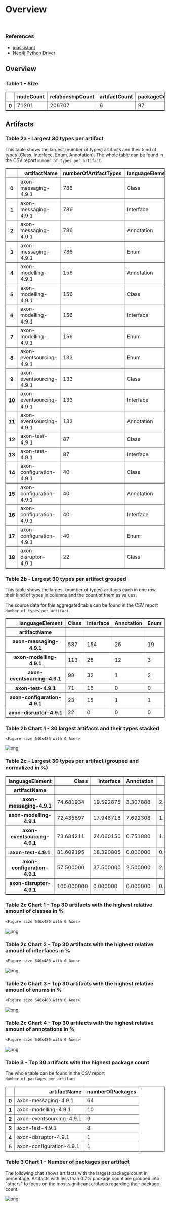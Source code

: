 # Overview
<br>  

### References
- [jqassistant](https://jqassistant.org)
- [Neo4j Python Driver](https://neo4j.com/docs/api/python-driver/current)





## Overview

### Table 1 - Size




<div>
<table border="1" class="dataframe">
  <thead>
    <tr style="text-align: right;">
      <th></th>
      <th>nodeCount</th>
      <th>relationshipCount</th>
      <th>artifactCount</th>
      <th>packageCount</th>
      <th>typeCount</th>
      <th>methodCount</th>
      <th>memberCount</th>
    </tr>
  </thead>
  <tbody>
    <tr>
      <th>0</th>
      <td>71201</td>
      <td>206707</td>
      <td>6</td>
      <td>97</td>
      <td>1654</td>
      <td>6935</td>
      <td>8414</td>
    </tr>
  </tbody>
</table>
</div>



## Artifacts

### Table 2a - Largest 30 types per artifact

This table shows the largest (number of types) artifacts and their kind of types (Class, Interface, Enum, Annotation).
The whole table can be found in the CSV report `Number_of_types_per_artifact`.




<div>
<table border="1" class="dataframe">
  <thead>
    <tr style="text-align: right;">
      <th></th>
      <th>artifactName</th>
      <th>numberOfArtifactTypes</th>
      <th>languageElement</th>
      <th>numberOfTypes</th>
    </tr>
  </thead>
  <tbody>
    <tr>
      <th>0</th>
      <td>axon-messaging-4.9.1</td>
      <td>786</td>
      <td>Class</td>
      <td>587</td>
    </tr>
    <tr>
      <th>1</th>
      <td>axon-messaging-4.9.1</td>
      <td>786</td>
      <td>Interface</td>
      <td>154</td>
    </tr>
    <tr>
      <th>2</th>
      <td>axon-messaging-4.9.1</td>
      <td>786</td>
      <td>Annotation</td>
      <td>26</td>
    </tr>
    <tr>
      <th>3</th>
      <td>axon-messaging-4.9.1</td>
      <td>786</td>
      <td>Enum</td>
      <td>19</td>
    </tr>
    <tr>
      <th>4</th>
      <td>axon-modelling-4.9.1</td>
      <td>156</td>
      <td>Annotation</td>
      <td>12</td>
    </tr>
    <tr>
      <th>5</th>
      <td>axon-modelling-4.9.1</td>
      <td>156</td>
      <td>Class</td>
      <td>113</td>
    </tr>
    <tr>
      <th>6</th>
      <td>axon-modelling-4.9.1</td>
      <td>156</td>
      <td>Interface</td>
      <td>28</td>
    </tr>
    <tr>
      <th>7</th>
      <td>axon-modelling-4.9.1</td>
      <td>156</td>
      <td>Enum</td>
      <td>3</td>
    </tr>
    <tr>
      <th>8</th>
      <td>axon-eventsourcing-4.9.1</td>
      <td>133</td>
      <td>Enum</td>
      <td>2</td>
    </tr>
    <tr>
      <th>9</th>
      <td>axon-eventsourcing-4.9.1</td>
      <td>133</td>
      <td>Class</td>
      <td>98</td>
    </tr>
    <tr>
      <th>10</th>
      <td>axon-eventsourcing-4.9.1</td>
      <td>133</td>
      <td>Interface</td>
      <td>32</td>
    </tr>
    <tr>
      <th>11</th>
      <td>axon-eventsourcing-4.9.1</td>
      <td>133</td>
      <td>Annotation</td>
      <td>1</td>
    </tr>
    <tr>
      <th>12</th>
      <td>axon-test-4.9.1</td>
      <td>87</td>
      <td>Class</td>
      <td>71</td>
    </tr>
    <tr>
      <th>13</th>
      <td>axon-test-4.9.1</td>
      <td>87</td>
      <td>Interface</td>
      <td>16</td>
    </tr>
    <tr>
      <th>14</th>
      <td>axon-configuration-4.9.1</td>
      <td>40</td>
      <td>Class</td>
      <td>23</td>
    </tr>
    <tr>
      <th>15</th>
      <td>axon-configuration-4.9.1</td>
      <td>40</td>
      <td>Annotation</td>
      <td>1</td>
    </tr>
    <tr>
      <th>16</th>
      <td>axon-configuration-4.9.1</td>
      <td>40</td>
      <td>Interface</td>
      <td>15</td>
    </tr>
    <tr>
      <th>17</th>
      <td>axon-configuration-4.9.1</td>
      <td>40</td>
      <td>Enum</td>
      <td>1</td>
    </tr>
    <tr>
      <th>18</th>
      <td>axon-disruptor-4.9.1</td>
      <td>22</td>
      <td>Class</td>
      <td>22</td>
    </tr>
  </tbody>
</table>
</div>



### Table 2b - Largest 30 types per artifact grouped

This table shows the largest (number of types) artifacts each in one row, their kind of types in columns and the count of them as values.

The source data for this aggregated table can be found in the CSV report `Number_of_types_per_artifact`.




<div>
<table border="1" class="dataframe">
  <thead>
    <tr style="text-align: right;">
      <th>languageElement</th>
      <th>Class</th>
      <th>Interface</th>
      <th>Annotation</th>
      <th>Enum</th>
    </tr>
    <tr>
      <th>artifactName</th>
      <th></th>
      <th></th>
      <th></th>
      <th></th>
    </tr>
  </thead>
  <tbody>
    <tr>
      <th>axon-messaging-4.9.1</th>
      <td>587</td>
      <td>154</td>
      <td>26</td>
      <td>19</td>
    </tr>
    <tr>
      <th>axon-modelling-4.9.1</th>
      <td>113</td>
      <td>28</td>
      <td>12</td>
      <td>3</td>
    </tr>
    <tr>
      <th>axon-eventsourcing-4.9.1</th>
      <td>98</td>
      <td>32</td>
      <td>1</td>
      <td>2</td>
    </tr>
    <tr>
      <th>axon-test-4.9.1</th>
      <td>71</td>
      <td>16</td>
      <td>0</td>
      <td>0</td>
    </tr>
    <tr>
      <th>axon-configuration-4.9.1</th>
      <td>23</td>
      <td>15</td>
      <td>1</td>
      <td>1</td>
    </tr>
    <tr>
      <th>axon-disruptor-4.9.1</th>
      <td>22</td>
      <td>0</td>
      <td>0</td>
      <td>0</td>
    </tr>
  </tbody>
</table>
</div>



### Table 2b Chart 1 - 30 largest artifacts and their types stacked


    <Figure size 640x480 with 0 Axes>



    
![png](Overview_files/Overview_17_1.png)
    


### Table 2c - Largest 30 types per artifact (grouped and normalized in %)




<div>
<table border="1" class="dataframe">
  <thead>
    <tr style="text-align: right;">
      <th>languageElement</th>
      <th>Class</th>
      <th>Interface</th>
      <th>Annotation</th>
      <th>Enum</th>
    </tr>
    <tr>
      <th>artifactName</th>
      <th></th>
      <th></th>
      <th></th>
      <th></th>
    </tr>
  </thead>
  <tbody>
    <tr>
      <th>axon-messaging-4.9.1</th>
      <td>74.681934</td>
      <td>19.592875</td>
      <td>3.307888</td>
      <td>2.417303</td>
    </tr>
    <tr>
      <th>axon-modelling-4.9.1</th>
      <td>72.435897</td>
      <td>17.948718</td>
      <td>7.692308</td>
      <td>1.923077</td>
    </tr>
    <tr>
      <th>axon-eventsourcing-4.9.1</th>
      <td>73.684211</td>
      <td>24.060150</td>
      <td>0.751880</td>
      <td>1.503759</td>
    </tr>
    <tr>
      <th>axon-test-4.9.1</th>
      <td>81.609195</td>
      <td>18.390805</td>
      <td>0.000000</td>
      <td>0.000000</td>
    </tr>
    <tr>
      <th>axon-configuration-4.9.1</th>
      <td>57.500000</td>
      <td>37.500000</td>
      <td>2.500000</td>
      <td>2.500000</td>
    </tr>
    <tr>
      <th>axon-disruptor-4.9.1</th>
      <td>100.000000</td>
      <td>0.000000</td>
      <td>0.000000</td>
      <td>0.000000</td>
    </tr>
  </tbody>
</table>
</div>



### Table 2c Chart 1 - Top 30 artifacts with the highest relative amount of classes in %


    <Figure size 640x480 with 0 Axes>



    
![png](Overview_files/Overview_21_1.png)
    


### Table 2c Chart 2 - Top 30 artifacts with the highest relative amount of interfaces in %


    <Figure size 640x480 with 0 Axes>



    
![png](Overview_files/Overview_23_1.png)
    


### Table 2c Chart 3 - Top 30 artifacts with the highest relative amount of enums in %


    <Figure size 640x480 with 0 Axes>



    
![png](Overview_files/Overview_25_1.png)
    


### Table 2c Chart 4 - Top 30 artifacts with the highest relative amount of annotations in %


    <Figure size 640x480 with 0 Axes>



    
![png](Overview_files/Overview_27_1.png)
    


### Table 3 - Top 30 artifacts with the highest package count

The whole table can be found in the CSV report `Number_of_packages_per_artifact`.




<div>
<table border="1" class="dataframe">
  <thead>
    <tr style="text-align: right;">
      <th></th>
      <th>artifactName</th>
      <th>numberOfPackages</th>
    </tr>
  </thead>
  <tbody>
    <tr>
      <th>0</th>
      <td>axon-messaging-4.9.1</td>
      <td>64</td>
    </tr>
    <tr>
      <th>1</th>
      <td>axon-modelling-4.9.1</td>
      <td>10</td>
    </tr>
    <tr>
      <th>2</th>
      <td>axon-eventsourcing-4.9.1</td>
      <td>9</td>
    </tr>
    <tr>
      <th>3</th>
      <td>axon-test-4.9.1</td>
      <td>8</td>
    </tr>
    <tr>
      <th>4</th>
      <td>axon-disruptor-4.9.1</td>
      <td>1</td>
    </tr>
    <tr>
      <th>5</th>
      <td>axon-configuration-4.9.1</td>
      <td>1</td>
    </tr>
  </tbody>
</table>
</div>



### Table 3 Chart 1 - Number of packages per artifact

The following chat shows artifacts with the largest package count in percentage. Artifacts with less than 0.7% package count are grouped into "others" to focus on the most significant artifacts regarding their package count.


    
![png](Overview_files/Overview_32_0.png)
    


